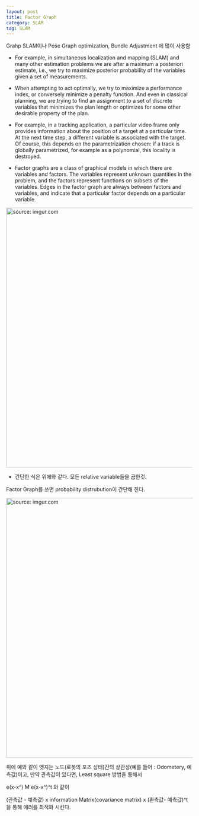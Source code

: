 ```yaml
---
layout: post
title: Factor Graph
category: SLAM
tag: SLAM
---
```


Grahp SLAM이나 Pose Graph optimization, Bundle Adjustment 에 많이 사용함

- For example, in simultaneous localization and mapping (SLAM) and many other estimation problems we are after a maximum a posteriori estimate, i.e., we try to maximize posterior probability of the variables given a set of measurements.

- When attempting to act optimally, we try to maximize a performance index, or conversely minimize a penalty function. And even in classical planning, we are trying to find an assignment to a set of discrete variables that minimizes the plan length or optimizes for some other desirable property of the plan.

- For example, in a tracking application, a particular video frame only provides information about the position of a target at a particular time. At the next time step, a different variable is associated with the target. Of course, this depends on the parametrization chosen: if a track is globally parametrized, for example as a polynomial, this locality is destroyed.

- Factor graphs are a class of graphical models in which there are variables and factors. The variables represent unknown quantities in the problem, and the factors represent functions on subsets of the variables. Edges in the factor graph are always between factors and variables, and indicate that a particular factor depends on a particular variable.

<a href="https://postimg.cc/3Wdx0j7H"><img src="https://i.postimg.cc/nV1j5TPM/Screen-Shot-2021-04-08-at-9-43-31-PM.png" width="700px" title="source: imgur.com" /><a>

- 간단한 식은 위에와 같다. 모든 relative variable들을 곱한것.

Factor Graph를 쓰면 probability distrubution이 간단해 진다.

<a href="https://postimg.cc/t758bw8q"><img src="https://i.postimg.cc/rFXT1LJr/Screen-Shot-2021-04-08-at-9-47-03-PM.png" width="700px" title="source: imgur.com" /><a>

위에 예와 같이 엣지는 노드(로봇의 포즈 상태)간의 상관성(예를 들어 : Odometery, 예측값)이고, 만약 관측값이 있다면, Least square 방법을 통해서

e(x-x^) M e(x-x^)^t 와 같이

(관측값 - 예측값) x information Matrix(covariance matrix) x (콴측값- 예측값)^t 을 통해 에러를 최적화 시킨다.
